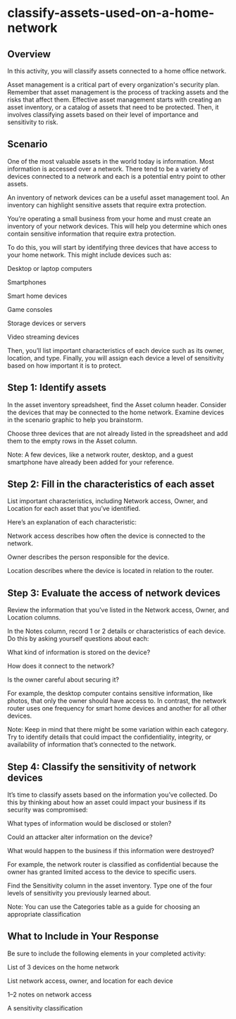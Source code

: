 # classify-assets-used-on-a-home-network

## Overview ##

In this activity, you will classify assets connected to a home office network.

Asset management is a critical part of every organization's security plan. Remember that asset management is the process of tracking assets and the risks that affect them. Effective asset management starts with creating an asset inventory, or a catalog of assets that need to be protected. Then, it involves classifying assets based on their level of importance and sensitivity to risk.

## Scenario ##

One of the most valuable assets in the world today is information. Most information is accessed over a network. There tend to be a variety of devices connected to a network and each is a potential entry point to other assets.

An inventory of network devices can be a useful asset management tool. An inventory can highlight sensitive assets that require extra protection.

You’re operating a small business from your home and must create an inventory of your network devices. This will help you determine which ones contain sensitive information that require extra protection.

To do this, you will start by identifying three devices that have access to your home network. This might include devices such as:

Desktop or laptop computers

Smartphones

Smart home devices

Game consoles

Storage devices or servers

Video streaming devices

Then, you’ll list important characteristics of each device such as its owner, location, and type. Finally, you will assign each device a level of sensitivity based on how important it is to protect.

## Step 1: Identify assets ##
In the asset inventory spreadsheet, find the Asset column header. Consider the devices that may be connected to the home network. Examine devices in the scenario graphic to help you brainstorm.

Choose three devices that are not already listed in the spreadsheet and add them to the empty rows in the Asset column.

Note: A few devices, like a network router, desktop, and a guest smartphone have already been added for your reference.

## Step 2: Fill in the characteristics of each asset ##
List important characteristics, including Network access, Owner, and Location for each asset that you’ve identified.

Here’s an explanation of each characteristic: 

Network access describes how often the device is connected to the network.

Owner describes the person responsible for the device.

Location describes where the device is located in relation to the router.

## Step 3: Evaluate the access of network devices 
Review the information that you’ve listed in the Network access, Owner, and Location columns.

In the Notes column, record 1 or 2 details or characteristics of each device. Do this by asking yourself questions about each:

What kind of information is stored on the device?

How does it connect to the network?

Is the owner careful about securing it?

For example, the desktop computer contains sensitive information, like photos, that only the owner should have access to. In contrast, the network router uses one frequency for smart home devices and another for all other devices.

Note: Keep in mind that there might be some variation within each category. Try to identify details that could impact the confidentiality, integrity, or availability of information that’s connected to the network.



## Step 4: Classify the sensitivity of network devices ##
It’s time to classify assets based on the information you’ve collected. Do this by thinking about how an asset could impact your business if its security was compromised:

What types of information would be disclosed or stolen?

Could an attacker alter information on the device?

What would happen to the business if this information were destroyed?

For example, the network router is classified as confidential because the owner has granted limited access to the device to specific users.

Find the Sensitivity column in the asset inventory. Type one of the four levels of sensitivity you previously learned about.

Note: You can use the Categories table as a guide for choosing an appropriate classification

## What to Include in Your Response ##

Be sure to include the following elements in your completed activity: 

List of 3 devices on the home network

List network access, owner, and location for each device

1–2 notes on network access

A sensitivity classification